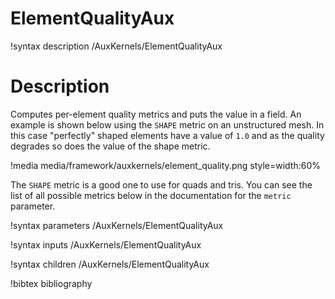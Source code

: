 # ElementQualityAux

!syntax description /AuxKernels/ElementQualityAux

# Description

Computes per-element quality metrics and puts the value in a field.  An example is shown below using the `SHAPE` metric on an unstructured mesh.  In this case "perfectly" shaped elements have a value of `1.0` and as the quality degrades so does the value of the shape metric.

!media media/framework/auxkernels/element_quality.png style=width:60%


The `SHAPE` metric is a good one to use for quads and tris.  You can see the list of all possible metrics below in the documentation for the `metric` parameter.

!syntax parameters /AuxKernels/ElementQualityAux

!syntax inputs /AuxKernels/ElementQualityAux

!syntax children /AuxKernels/ElementQualityAux

!bibtex bibliography
